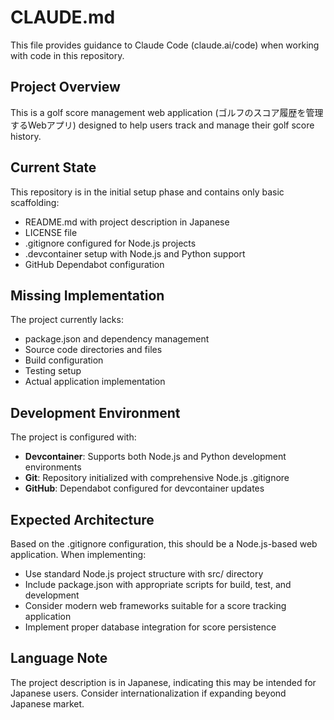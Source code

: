 # CLAUDE.md

This file provides guidance to Claude Code (claude.ai/code) when working with code in this repository.

## Project Overview

This is a golf score management web application (ゴルフのスコア履歴を管理するWebアプリ) designed to help users track and manage their golf score history.

## Current State

This repository is in the initial setup phase and contains only basic scaffolding:
- README.md with project description in Japanese
- LICENSE file
- .gitignore configured for Node.js projects
- .devcontainer setup with Node.js and Python support
- GitHub Dependabot configuration

## Missing Implementation

The project currently lacks:
- package.json and dependency management
- Source code directories and files
- Build configuration
- Testing setup
- Actual application implementation

## Development Environment

The project is configured with:
- **Devcontainer**: Supports both Node.js and Python development environments
- **Git**: Repository initialized with comprehensive Node.js .gitignore
- **GitHub**: Dependabot configured for devcontainer updates

## Expected Architecture

Based on the .gitignore configuration, this should be a Node.js-based web application. When implementing:
- Use standard Node.js project structure with src/ directory
- Include package.json with appropriate scripts for build, test, and development
- Consider modern web frameworks suitable for a score tracking application
- Implement proper database integration for score persistence

## Language Note

The project description is in Japanese, indicating this may be intended for Japanese users. Consider internationalization if expanding beyond Japanese market.